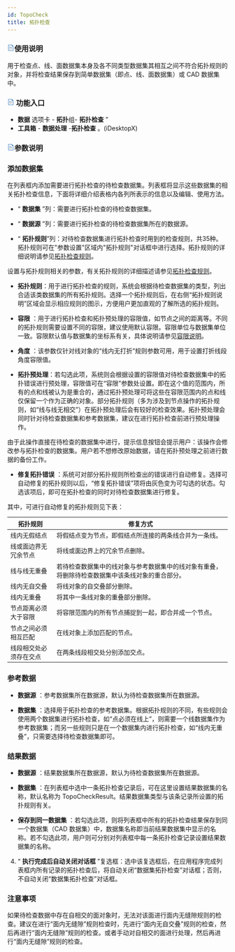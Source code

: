 ```yaml
---
id: TopoCheck
title: 拓扑检查  
---  
```

### ![](../../img/read.gif)使用说明



用于检查点、线、面数据集本身及各不同类型数据集其相互之间不符合拓扑规则的对象，并将检查结果保存到简单数据集（即点、线、面数据集）或 CAD 数据集中。



### ![](../../img/read.gif) 功能入口



*  **数据** 选项卡 - **拓扑**组- **拓扑检查** ”
* **工具箱** - **数据处理** -**拓扑检查** 。(iDesktopX)
### ![](../../img/read.gif)参数说明



### 添加数据集



在列表框内添加需要进行拓扑检查的待检查数据集。列表框将显示这些数据集的相关拓扑检查信息，下面将详细介绍表格内各列所表示的信息以及编辑、使用方法。



* “ **数据集** ”列：需要进行拓扑检查的待检查数据集。

* “ **数据源** ”列：需要进行拓扑检查的待检查数据集所在的数据源。

* “ **拓扑规则**”列：对待检查数据集进行拓扑检查时用到的检查规则，共35种。拓扑规则可在"参数设置"区域内"拓扑规则"对话框中进行选择。拓扑规则的详细说明请参见[拓扑检查规则](TopoRule)。



设置与拓扑规则相关的参数，有关拓扑规则的详细描述请参见[拓扑检查规则](TopoRule)。

* **拓扑规则**：用于进行拓扑检查的规则，系统会根据待检查数据集的类型，列出合适该类数据集的所有拓扑规则。选择一个拓扑规则后，在右侧“拓扑规则说明”区域会显示相应规则的图示，方便用户更加直观的了解所选的拓扑规则。

* **容限**
：用于进行拓扑检查和拓扑预处理的容限值，如节点之间的距离等。不同的拓扑规则需要设置不同的容限，建议使用默认容限。容限单位与数据集单位一致。容限默认值与数据集的坐标系有关，具体说明请参见[容限说明](../Tolerance)。

* **角度** ：该参数仅针对线对象的“线内无打折”规则参数可用，用于设置打折线段角度容限值。

* **拓扑预处理**：若勾选此项，系统则会根据设置的容限值对待检查数据集中的拓扑错误进行预处理，容限值可在“容限”参数处设置。即在这个值的范围内，所有的点和线被认为是重合的，通过拓扑预处理可将这些在容限范围内的点和线仅保留一个作为正确的对象。部分拓扑规则（多为涉及到节点操作的拓扑规则，如“线与线无相交”）在拓扑预处理后会有较好的检查效果。拓扑预处理会同时针对待检查数据集和参考数据集，建议在进行拓扑检查前进行预处理操作。

由于此操作直接在待检查的数据集中进行，提示信息按钮会提示用户：该操作会修改参与拓扑检查的数据集。用户若不想修改原始数据，请在拓扑预处理之前进行数据的备份工作。



* **修复拓扑错误**
：系统可对部分拓扑规则所检查出的错误进行自动修复。选择可自动修复的拓扑规则以后，“修复拓扑错误”项将由灰色变为可勾选的状态。勾选该项后，即可在拓扑检查的同时对待检查数据集进行修复。



其中，可进行自动修复的拓扑规则见下表：



拓扑规则 | 修复方式  
---|---  
线内无假结点 | 将假结点变为节点，即假结点所连接的两条线合并为一条线。  
线或面边界无冗余节点 | 将线或面边界上的冗余节点删除。  
线与线无重叠 | 若待检查数据集中的线对象与参考数据集中的线对象有重叠，将删除待检查数据集中该条线对象的重合部分。  
线内无自交叠 | 将线对象的自交叠部分删除。  
线内无重叠 | 将其中一条线对象的重叠部分删除。  
节点距离必须大于容限 | 将容限范围内的所有节点捕捉到一起，即合并成一个节点。  
节点之间必须相互匹配 | 在线对象上添加匹配的节点。  
线段相交处必须存在交点 | 在两条线段相交处分别添加交点。  

### 参考数据



* **数据源** ：参考数据集所在数据源，默认为待检查数据集所在数据源。

* **数据集**
：选择用于拓扑检查的参考数据集。根据拓扑规则的不同，有些规则会使用两个数据集进行拓扑检查，如“点必须在线上”，则需要一个线数据集作为参考数据集；而另一些规则只是在一个数据集内进行拓扑检查，如“线内无重叠”，只需要选择待检查数据集即可。



### 结果数据



* **数据源** ：结果数据集所在数据源，默认为待检查数据集所在数据源。

* **数据集** ：在列表框中选中一条拓扑检查记录后，可在这里设置结果数据集的名称，默认名称为
TopoCheckResult。结果数据集类型与该条记录所设置的拓扑规则有关。

* **保存到同一数据集** ：若勾选此项，则将列表框中所有的拓扑检查结果保存到同一个数据集（CAD
数据集）中，数据集名称即当前结果数据集中显示的名称。若不勾选此项，用户则可分别对列表框中每一条拓扑检查记录设置结果数据集的名称。

4. “ **执行完成后自动关闭对话框**
”复选框：选中该复选框后，在应用程序完成列表框内所有记录的拓扑检查后，将自动关闭“数据集拓扑检查”对话框；否则，不自动关闭“数据集拓扑检查”对话框。





### 注意事项




如果待检查数据中存在自相交的面对象时，无法对该面进行面内无缝隙规则的检查。建议在进行“面内无缝隙”规则检查时，先进行“面内无自交叠”规则的检查，然后再进行“面内无缝隙”规则的检查。或者手动对自相交的面进行处理，然后再进行“面内无缝隙”规则的检查。



